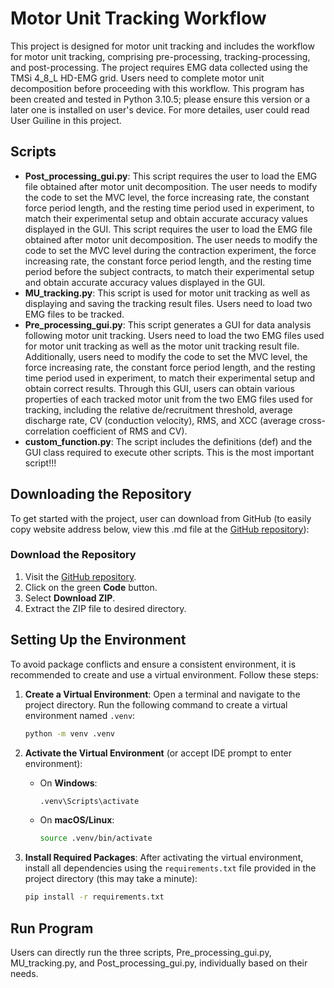 # Motor Unit Tracking Workflow

This project is designed for motor unit tracking and includes the workflow for motor unit tracking, comprising pre-processing, tracking-processing, and post-processing. The project requires EMG data collected using the TMSi 4_8_L HD-EMG grid. Users need to complete motor unit decomposition before proceeding with this workflow. This program has been created and tested in Python 3.10.5; please ensure this version or a later one is installed on user's device. For more detailes, user could read User Guiline in this project.

## Scripts

- **Post_processing_gui.py**: This script requires the user to load the EMG file obtained after motor unit decomposition. The user needs to modify the code to set the MVC level, the force increasing rate, the constant force period length, and the resting time period used in experiment, to match their experimental setup and obtain accurate accuracy values displayed in the GUI. This script requires the user to load the EMG file obtained after motor unit decomposition. The user needs to modify the code to set the MVC level during the contraction experiment, the force increasing rate, the constant force period length, and the resting time period before the subject contracts, to match their experimental setup and obtain accurate accuracy values displayed in the GUI.
- **MU_tracking.py**: This script is used for motor unit tracking as well as displaying and saving the tracking result files. Users need to load two EMG files to be tracked.
- **Pre_processing_gui.py**: This script generates a GUI for data analysis following motor unit tracking. Users need to load the two EMG files used for motor unit tracking as well as the motor unit tracking result file. Additionally, users need to modify the code to set the MVC level, the force increasing rate, the constant force period length, and the resting time period used in experiment, to match their experimental setup and obtain correct results. Through this GUI, users can obtain various properties of each tracked motor unit from the two EMG files used for tracking, including the relative de/recruitment threshold, average discharge rate, CV (conduction velocity), RMS, and XCC (average cross-correlation coefficient of RMS and CV).
- **custom_function.py**: The script includes the definitions (def) and the GUI class required to execute other scripts. This is the most important script!!!

## Downloading the Repository

To get started with the project, user can download from GitHub (to easily copy website address below, view this .md file at the [GitHub repository](https://github.com/YuxiZheng123/Motor-Unit-Tracking-Workflow.git)):

### Download the Repository

1. Visit the [GitHub repository](https://github.com/YuxiZheng123/Motor-Unit-Tracking-Workflow.git).
2. Click on the green **Code** button.
3. Select **Download ZIP**.
4. Extract the ZIP file to desired directory.

## Setting Up the Environment

To avoid package conflicts and ensure a consistent environment, it is recommended to create and use a virtual environment. Follow these steps:

1. **Create a Virtual Environment**:
   Open a terminal and navigate to the project directory. Run the following command to create a virtual environment named `.venv`:

   ``` bash
   python -m venv .venv
   ```

2. **Activate the Virtual Environment** (or accept IDE prompt to enter environment):
   - On **Windows**:

     ``` bash
     .venv\Scripts\activate
     ```

   - On **macOS/Linux**:

     ```bash
     source .venv/bin/activate
     ```

3. **Install Required Packages**:
   After activating the virtual environment, install all dependencies using the `requirements.txt` file provided in the project directory (this may take a minute):

   ```bash
   pip install -r requirements.txt
    ```

## Run Program

Users can directly run the three scripts, Pre_processing_gui.py, MU_tracking.py, and Post_processing_gui.py, individually based on their needs.
